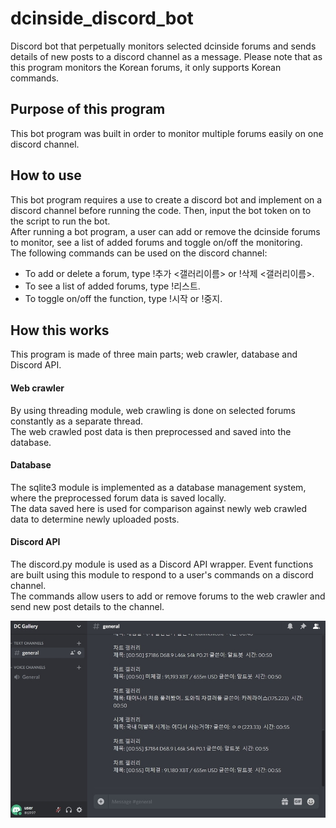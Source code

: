 # dcinside_discord_bot
Discord bot that perpetually monitors selected dcinside forums and sends details of new posts to a discord channel as a message.
Please note that as this program monitors the Korean forums, it only supports Korean commands. 

## Purpose of this program
This bot program was built in order to monitor multiple forums easily on one discord channel.

## How to use
This bot program requires a use to create a discord bot and implement on a discord channel before running the code.
Then, input the bot token on to the script to run the bot.<br>
After running a bot program, a user can add or remove the dcinside forums to monitor, see a list of added forums and toggle on/off the monitoring.<br>
The following commands can be used on the discord channel:<br>
- To add or delete a forum, type !추가 <갤러리이름> or !삭제 <갤러리이름>.
- To see a list of added forums, type !리스트.
- To toggle on/off the function, type !시작 or !중지.

## How this works
This program is made of three main parts; web crawler, database and Discord API.

#### Web crawler
By using threading module, web crawling is done on selected forums constantly as a separate thread.<br>
The web crawled post data is then preprocessed and saved into the database.

#### Database
The sqlite3 module is implemented as a database management system, where the preprocessed forum data is saved locally.<br>
The data saved here is used for comparison against newly web crawled data to determine newly uploaded posts.

#### Discord API
The discord.py module is used as a Discord API wrapper. Event functions are built using this module to respond to a user's commands on a discord channel. <br>
The commands allow users to add or remove forums to the web crawler and send new post details to the channel.


![alt text](https://github.com/anonydev003/DC_Discord/raw/master/sample.jpg)
